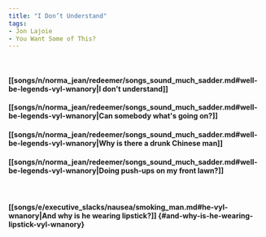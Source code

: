 ```yaml
---
title: "I Don’t Understand"
tags:
- Jon Lajoie
- You Want Some of This?
---
```

&nbsp;
#### [[songs/n/norma_jean/redeemer/songs_sound_much_sadder.md#well-be-legends-vyl-wnanory|I don't understand]]
#### [[songs/n/norma_jean/redeemer/songs_sound_much_sadder.md#well-be-legends-vyl-wnanory|Can somebody what's going on?]]
#### [[songs/n/norma_jean/redeemer/songs_sound_much_sadder.md#well-be-legends-vyl-wnanory|Why is there a drunk Chinese man]]
#### [[songs/n/norma_jean/redeemer/songs_sound_much_sadder.md#well-be-legends-vyl-wnanory|Doing push-ups on my front lawn?]]
&nbsp;
#### [[songs/e/executive_slacks/nausea/smoking_man.md#he-vyl-wnanory|And why is he wearing lipstick?]] {#and-why-is-he-wearing-lipstick-vyl-wnanory}
